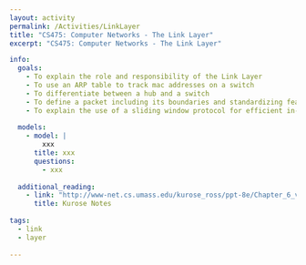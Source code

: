 ```yaml
---
layout: activity
permalink: /Activities/LinkLayer
title: "CS475: Computer Networks - The Link Layer"
excerpt: "CS475: Computer Networks - The Link Layer"

info:
  goals: 
    - To explain the role and responsibility of the Link Layer
    - To use an ARP table to track mac addresses on a switch
    - To differentiate between a hub and a switch
    - To define a packet including its boundaries and standardizing features
    - To explain the use of a sliding window protocol for efficient in-order transmission
    
  models:
    - model: |
        xxx
      title: xxx
      questions:
        - xxx
        
  additional_reading:
    - link: "http://www-net.cs.umass.edu/kurose_ross/ppt-8e/Chapter_6_v8.0.pptx"  
      title: Kurose Notes
          
tags:
  - link
  - layer
 
---
```


